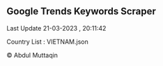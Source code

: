 

## Google Trends Keywords Scraper 
 
Last Update 21-03-2023 , 20:11:42

Country List :
VIETNAM.json



© Abdul Muttaqin 
